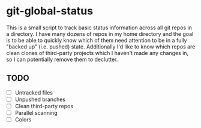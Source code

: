 # git-global-status

This is a small script to track basic status information across all git repos in a directory.
I have many dozens of repos in my home directory and the goal is to be able to quickly know which of them need attention to be in a fully "backed up" (i.e. pushed) state.
Additionally I'd like to know which repos are clean clones of third-party projects which I haven't made any changes in, so I can potentially remove them to declutter.

## TODO

- [ ] Untracked files
- [ ] Unpushed branches
- [ ] Clean third-party repos
- [ ] Parallel scanning
- [ ] Colors
